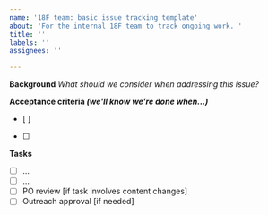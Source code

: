 ```yaml
---
name: '18F team: basic issue tracking template'
about: 'For the internal 18F team to track ongoing work. '
title: ''
labels: ''
assignees: ''

---
```


**Background**
_What should we consider when addressing this issue?_

**Acceptance criteria _(we'll know we're done when…)_** 
- [ ] 
- [ ] 

**Tasks**
- [ ] ...
- [ ] ...
- [ ]  PO review [if task involves content changes] 
- [ ]  Outreach approval [if needed]
